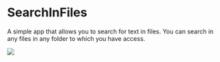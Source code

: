 # SearchInFiles
A simple app that allows you to search for text in files. You can search in any files in any folder to which you have access.




![](http://visit.parselecom.com/Api/Visit/glad-tidings/SearchInFiles/F75E25)
